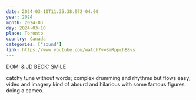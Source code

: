 ```yaml
---
date: 2024-03-10T11:35:38.972-04:00
year: 2024
month: 2024-03
day: 2024-03-10
place: Toronto
country: Canada
categories: ["sound"]
link: https://www.youtube.com/watch?v=SmRppchB8vs
---
```

[DOMi & JD BECK: SMiLE](https://www.youtube.com/watch?v=SmRppchB8vs)

catchy tune without words; complex drumming and rhythms but flows easy; video and imagery kind of absurd and hilarious with some famous figures doing a cameo.
